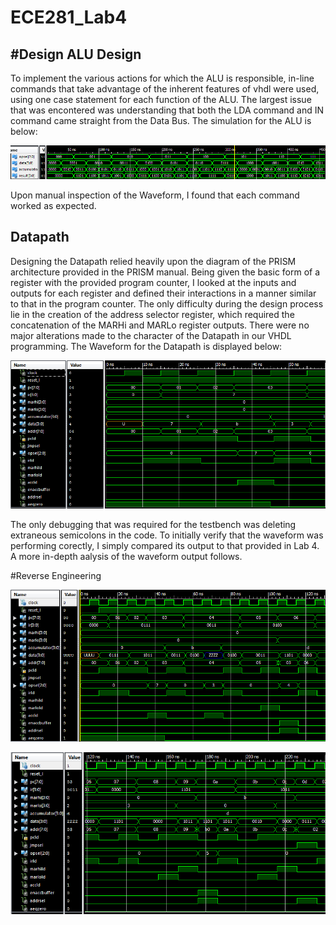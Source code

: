 ECE281_Lab4
===========
#Design
ALU Design
----------

To implement the various actions for which the ALU is responsible, in-line commands that take advantage of the inherent features of vhdl were used, using one case statement for each function of the ALU.  The largest issue that was encontered was understanding that both the LDA command and IN command came straight from the Data Bus.  The simulation for the ALU is below:

![](https://github.com/C16erikthompson/ECE281_Lab4/blob/master/ALU_Waveform.png?raw=true)

Upon manual inspection of the Waveform, I found that each command worked as expected.

Datapath
---------

Designing the Datapath relied heavily upon the diagram of the PRISM architecture provided in the PRISM manual.  Being given the basic form of a register with the provided program counter, I looked at the inputs and outputs for each register and defined their interactions in a manner similar to that in the program counter.  The only difficulty during the design process lie in the creation of the address selector register, which required the concatenation of the MARHi and MARLo register outputs.  There were no major alterations made to the character of the Datapath in our VHDL programming.  The Waveform for the Datapath is displayed below:

![](https://github.com/C16erikthompson/ECE281_Lab4/blob/master/Datapath_Waveform.png?raw=true)

The only debugging that was required for the testbench was deleting extraneous semicolons in the code.  To initially verify that the waveform was performing corectly, I simply compared its output to that provided in Lab 4.  A more in-depth aalysis of the waveform output follows.

#Reverse Engineering

![](https://github.com/C16erikthompson/ECE281_Lab4/blob/master/Datapath_l1.png?raw=true)


![](https://github.com/C16erikthompson/ECE281_Lab4/blob/master/Datapath_l2.png?raw=true)






